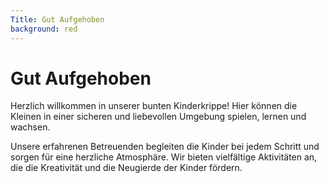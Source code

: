 ```yaml
---
Title: Gut Aufgehoben
background: red
---
```

# Gut Aufgehoben

Herzlich willkommen in unserer bunten Kinderkrippe! Hier können die Kleinen in einer
sicheren und liebevollen Umgebung spielen,
lernen und wachsen.

Unsere erfahrenen Betreuenden begleiten
die Kinder bei jedem Schritt und sorgen für
eine herzliche Atmosphäre. Wir bieten vielfältige Aktivitäten an, die die Kreativität und die
Neugierde der Kinder fördern.
